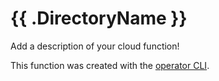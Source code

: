 # {{ .DirectoryName }}

Add a description of your cloud function!

This function was created with the [operator CLI](https://github.com/operatorai/operator).

